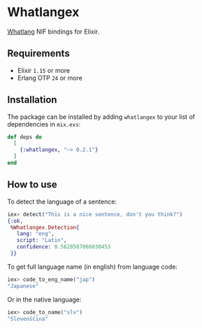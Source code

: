 # Whatlangex

[Whatlang](https://github.com/greyblake/whatlang-rs) NIF bindings for Elixir.

## Requirements

- Elixir `1.15` or more
- Erlang OTP `24` or more

## Installation

The package can be installed by adding `whatlangex` to your list of dependencies in `mix.exs`:

```elixir
def deps do
  [
    {:whatlangex, "~> 0.2.1"}
  ]
end
```

## How to use

To detect the language of a sentence:

```elixir
iex> detect("This is a nice sentence, don't you think?")
{:ok,
 %Whatlangex.Detection{
   lang: "eng",
   script: "Latin",
   confidence: 0.5628587066030453
 }}
```

To get full language name (in english) from language code:

```elixir
iex> code_to_eng_name("jap")
"Japanese"
```

Or in the native language:

```elixir
iex> code_to_name("slv")
"Slovenščina"
```
